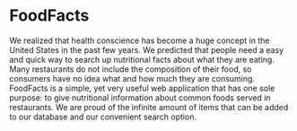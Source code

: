 FoodFacts
=========
We realized that health conscience has become a huge concept in the United States in the past few years. We predicted that people need a easy and quick way to search up nutritional facts about what they are eating. Many restaurants do not include the composition of their food, so consumers have no idea what and how much they are consuming. FoodFacts is a simple, yet very useful web application that has one sole purpose: to give nutritional information about common foods served in restaurants. We are proud of the infinite amount of items that can be added to our database and our convenient search option.
